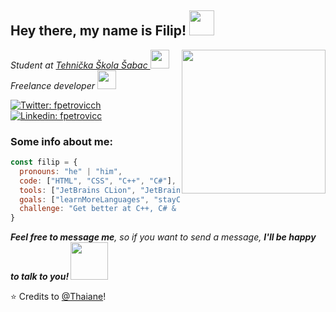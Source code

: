 <h2> Hey there, my name is Filip! <img src="https://media.giphy.com/media/3owyplYLWlGFQk9mF2/giphy.gif" width="40"></h2>
<img align='right' src="https://media.giphy.com/media/kBrSH5C4ps9nyNDo4S/giphy.gif" width="230">
<p><em>Student at <a href="http://www.tehskolasabac.edu.rs/">Tehnička Škola Šabac </a><img src="https://media.giphy.com/media/h4x6RMBru1Mx7zLWko/giphy.gif" width="30"></br>Freelance developer <img src="https://media.giphy.com/media/IauL6LvGNlT3ffhcqq/giphy.gif" width="30"></em></p>

[![Twitter: fpetrovicch](https://img.shields.io/twitter/follow/fpetrovicch?style=social)](https://twitter.com/fpetrovicch)
[![Linkedin: fpetrovicc](https://img.shields.io/badge/-fpetrovicc-blue?style=flat-square&logo=Linkedin&logoColor=white&link=https://www.linkedin.com/in/fpetrovicc/)](https://www.linkedin.com/in/fpetrovicc/)

### Some info about me: 

```javascript
const filip = {
  pronouns: "he" | "him",
  code: ["HTML", "CSS", "C++", "C#"],
  tools: ["JetBrains CLion", "JetBrains Rider", "Visual Studio Code", "vim"],
  goals: ["learnMoreLanguages", "stayConsistent", "findGig"],
  challenge: "Get better at C++, C# & OS development"
}
```

<em><b>Feel free to message me</b>, so if you want to send a message, <b>I'll be happy to talk to you! </b></em><img src="https://media.giphy.com/media/cIn5fTcjnKhStIeAef/giphy.gif" width="60"> 

⭐️ Credits to [@Thaiane](https://github.com/Thaiane)!
